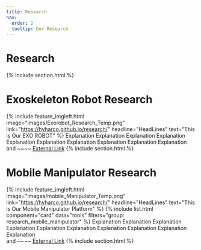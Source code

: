 ```yaml
---
title: Research
nav:
  order: 2
  tooltip: Our Research
---
```


# <i class="fas fa-search"></i> Research
{% include section.html %}

# Exoskeleton Robot Research
<!-- {% include list.html component="card" data="tools" filters="group: featured" %} -->
{%
  include feature_imgleft.html
  image="images/Exorobot_Research_Temp.png"
  link="https://hyharco.github.io/research/"
  headline="HeadLines"
  text="This is Our EXO ROBOT"
%}
Explanation Explanation Explanation Explanation Explanation Explanation Explanation Explanation Explanation Explanation     
and ~~~~ [External Link](https://www.naver.com)
{% include section.html %}

# Mobile Manipulator Research

{%
  include feature_imgleft.html
  image="images/mobile_Manipulator_Temp.png"
  link="https://hyharco.github.io/research/"
  headline="HeadLines"
  text="This is Our Mobile Manipulator Platform"
%}
{% include list.html component="card" data="tools" filters="group: research_mobile_manipulator" %}
Explanation Explanation Explanation Explanation Explanation Explanation Explanation Explanation Explanation Explanation   
and ~~~~ [External Link](https://www.naver.com)
{% include section.html %}






